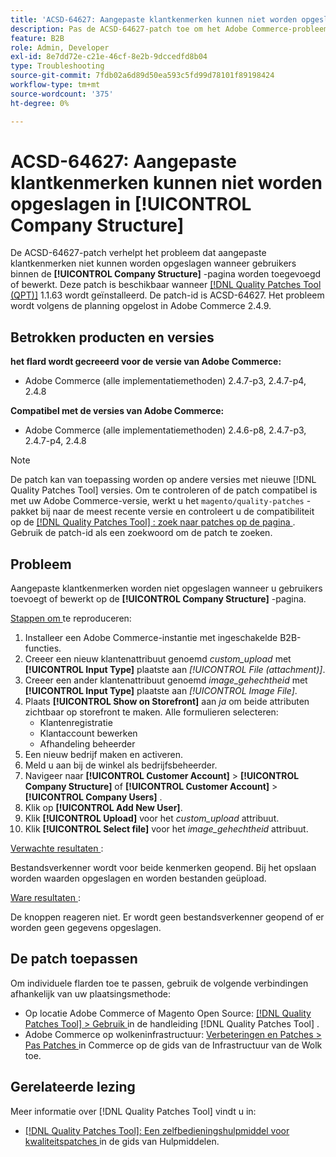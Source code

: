 ```yaml
---
title: 'ACSD-64627: Aangepaste klantkenmerken kunnen niet worden opgeslagen in [!UICONTROL Company Structure]'
description: Pas de ACSD-64627-patch toe om het Adobe Commerce-probleem op te lossen, waarbij aangepaste klantkenmerken niet kunnen worden opgeslagen wanneer gebruikers binnen [!UICONTROL Company Structure] worden toegevoegd of bewerkt.
feature: B2B
role: Admin, Developer
exl-id: 8e7dd72e-c21e-46cf-8e2b-9dccedfd8b04
type: Troubleshooting
source-git-commit: 7fdb02a6d89d50ea593c5fd99d78101f89198424
workflow-type: tm+mt
source-wordcount: '375'
ht-degree: 0%

---
```


# ACSD-64627: Aangepaste klantkenmerken kunnen niet worden opgeslagen in [!UICONTROL Company Structure]

De ACSD-64627-patch verhelpt het probleem dat aangepaste klantkenmerken niet kunnen worden opgeslagen wanneer gebruikers binnen de **[!UICONTROL Company Structure]** -pagina worden toegevoegd of bewerkt. Deze patch is beschikbaar wanneer [[!DNL Quality Patches Tool (QPT)]](/help/tools/quality-patches-tool/quality-patches-tool-to-self-serve-quality-patches.md) 1.1.63 wordt geïnstalleerd. De patch-id is ACSD-64627. Het probleem wordt volgens de planning opgelost in Adobe Commerce 2.4.9.

## Betrokken producten en versies

**het flard wordt gecreeerd voor de versie van Adobe Commerce:**

* Adobe Commerce (alle implementatiemethoden) 2.4.7-p3, 2.4.7-p4, 2.4.8

**Compatibel met de versies van Adobe Commerce:**

* Adobe Commerce (alle implementatiemethoden) 2.4.6-p8, 2.4.7-p3, 2.4.7-p4, 2.4.8

>[!NOTE]
>
>De patch kan van toepassing worden op andere versies met nieuwe [!DNL Quality Patches Tool] versies. Om te controleren of de patch compatibel is met uw Adobe Commerce-versie, werkt u het `magento/quality-patches` -pakket bij naar de meest recente versie en controleert u de compatibiliteit op de [[!DNL Quality Patches Tool] : zoek naar patches op de pagina ](https://experienceleague.adobe.com/tools/commerce-quality-patches/index.html?lang=nl-NL) . Gebruik de patch-id als een zoekwoord om de patch te zoeken.

## Probleem

Aangepaste klantkenmerken worden niet opgeslagen wanneer u gebruikers toevoegt of bewerkt op de **[!UICONTROL Company Structure]** -pagina.

<u> Stappen om </u> te reproduceren:

1. Installeer een Adobe Commerce-instantie met ingeschakelde B2B-functies.
1. Creeer een nieuw klantenattribuut genoemd *custom_upload* met **[!UICONTROL Input Type]** plaatste aan *[!UICONTROL File (attachment)]*.
1. Creeer een ander klantenattribuut genoemd *image_gehechtheid* met **[!UICONTROL Input Type]** plaatste aan *[!UICONTROL Image File]*.
1. Plaats **[!UICONTROL Show on Storefront]** aan *ja* om beide attributen zichtbaar op storefront te maken. Alle formulieren selecteren:
   * Klantenregistratie
   * Klantaccount bewerken
   * Afhandeling beheerder
1. Een nieuw bedrijf maken en activeren.
1. Meld u aan bij de winkel als bedrijfsbeheerder.
1. Navigeer naar **[!UICONTROL Customer Account]** > **[!UICONTROL Company Structure]** of **[!UICONTROL Customer Account]** > **[!UICONTROL Company Users]** .
1. Klik op **[!UICONTROL Add New User]**.
1. Klik **[!UICONTROL Upload]** voor het *custom_upload* attribuut.
1. Klik **[!UICONTROL Select file]** voor het *image_gehechtheid* attribuut.

<u> Verwachte resultaten </u>:

Bestandsverkenner wordt voor beide kenmerken geopend. Bij het opslaan worden waarden opgeslagen en worden bestanden geüpload.

<u> Ware resultaten </u>:

De knoppen reageren niet. Er wordt geen bestandsverkenner geopend of er worden geen gegevens opgeslagen.

## De patch toepassen

Om individuele flarden toe te passen, gebruik de volgende verbindingen afhankelijk van uw plaatsingsmethode:

* Op locatie Adobe Commerce of Magento Open Source: [[!DNL Quality Patches Tool] > Gebruik ](/help/tools/quality-patches-tool/usage.md) in de handleiding [!DNL Quality Patches Tool] .
* Adobe Commerce op wolkeninfrastructuur: [ Verbeteringen en Patches > Pas Patches ](https://experienceleague.adobe.com/docs/commerce-cloud-service/user-guide/develop/upgrade/apply-patches.html?lang=nl-NL) in Commerce op de gids van de Infrastructuur van de Wolk toe.

## Gerelateerde lezing

Meer informatie over [!DNL Quality Patches Tool] vindt u in:

* [[!DNL Quality Patches Tool]: Een zelfbedieningshulpmiddel voor kwaliteitspatches ](/help/tools/quality-patches-tool/quality-patches-tool-to-self-serve-quality-patches.md) in de gids van Hulpmiddelen.

